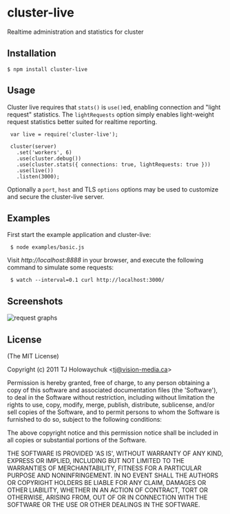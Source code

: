 
# cluster-live

  Realtime administration and statistics for cluster

## Installation

    $ npm install cluster-live

## Usage

 Cluster live requires that `stats()` is `use()`ed, enabling connection and "light request" statistics. The `lightRequests` option simply enables light-weight request statistics better suited for realtime reporting.

     var live = require('cluster-live');
     
     cluster(server)
       .set('workers', 6)
       .use(cluster.debug())
       .use(cluster.stats({ connections: true, lightRequests: true }))
       .use(live())
       .listen(3000);

 Optionally a `port`, `host` and TLS `options` options may be used to customize and secure the cluster-live server.
 
## Examples

 First start the example application and cluster-live:
 
     $ node examples/basic.js

  Visit _http://localhost:8888_ in your browser, and execute the following command to simulate some requests:
  
     $ watch --interval=0.1 curl http://localhost:3000/

## Screenshots

![request graphs](http://f.cl.ly/items/0E0e0Q1a3j1r3r353G1Y/Screenshot.png)

## License 

(The MIT License)

Copyright (c) 2011 TJ Holowaychuk &lt;tj@vision-media.ca&gt;

Permission is hereby granted, free of charge, to any person obtaining
a copy of this software and associated documentation files (the
'Software'), to deal in the Software without restriction, including
without limitation the rights to use, copy, modify, merge, publish,
distribute, sublicense, and/or sell copies of the Software, and to
permit persons to whom the Software is furnished to do so, subject to
the following conditions:

The above copyright notice and this permission notice shall be
included in all copies or substantial portions of the Software.

THE SOFTWARE IS PROVIDED 'AS IS', WITHOUT WARRANTY OF ANY KIND,
EXPRESS OR IMPLIED, INCLUDING BUT NOT LIMITED TO THE WARRANTIES OF
MERCHANTABILITY, FITNESS FOR A PARTICULAR PURPOSE AND NONINFRINGEMENT.
IN NO EVENT SHALL THE AUTHORS OR COPYRIGHT HOLDERS BE LIABLE FOR ANY
CLAIM, DAMAGES OR OTHER LIABILITY, WHETHER IN AN ACTION OF CONTRACT,
TORT OR OTHERWISE, ARISING FROM, OUT OF OR IN CONNECTION WITH THE
SOFTWARE OR THE USE OR OTHER DEALINGS IN THE SOFTWARE.